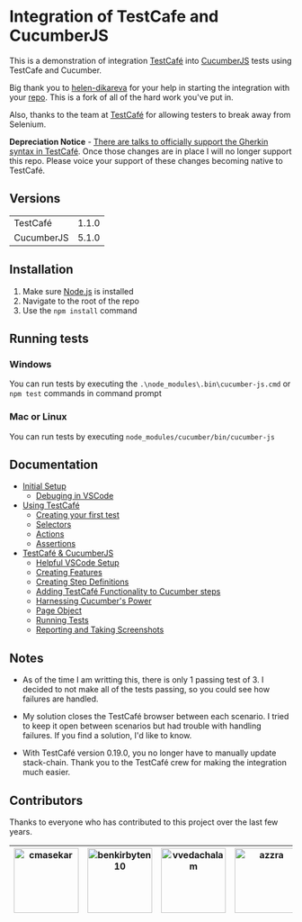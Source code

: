 # Integration of TestCafe and CucumberJS

This is a demonstration of integration [TestCafé](https://github.com/DevExpress/testcafe) into [CucumberJS](https://github.com/cucumber/cucumber-js) tests using TestCafe and Cucumber.

Big thank you to [helen-dikareva](https://github.com/helen-dikareva/) for your help in starting the integration with your [repo](https://github.com/helen-dikareva/testcafe-cucumber-demo). This is a fork of all of the hard work you've put in. 

Also, thanks to the team at [TestCafé](https://github.com/DevExpress/testcafe) for allowing testers to break away from Selenium.

**Depreciation Notice** - [There are talks to officially support the Gherkin syntax in TestCafé](https://github.com/DevExpress/testcafe/issues/1373#issuecomment-291526857). Once those changes are in place I will no longer support this repo. Please voice your support of these changes becoming native to TestCafé.

## Versions
<table>
<tr>
    <td>TestCafé</td>
    <td>1.1.0</td>
</tr>
<tr>
    <td>CucumberJS</td>
    <td>5.1.0</td>
</tr>
</table>

## Installation 

1. Make sure [Node.js](https://nodejs.org/) is installed
2. Navigate to the root of the repo
3. Use the `npm install` command

## Running tests

### Windows
You can run tests by executing the `.\node_modules\.bin\cucumber-js.cmd` or `npm test` commands in command prompt

### Mac or Linux
You can run tests by executing `node_modules/cucumber/bin/cucumber-js`

## Documentation
* [Initial Setup](https://github.com/rquellh/testcafe-cucumber/wiki/Initial-Setup)
  * [Debuging in VSCode](https://github.com/rquellh/testcafe-cucumber/wiki/Debugging-in-VSCode)
* [Using TestCafé](https://github.com/rquellh/testcafe-cucumber/wiki/Using-TestCafe)
  * [Creating your first test](https://github.com/rquellh/testcafe-cucumber/wiki/Creating-your-first-test)
  * [Selectors](https://github.com/rquellh/testcafe-cucumber/wiki/Selectors)
  * [Actions](https://github.com/rquellh/testcafe-cucumber/wiki/Actions)
  * [Assertions](https://github.com/rquellh/testcafe-cucumber/wiki/Assertions)
* [TestCafé & CucumberJS](https://github.com/rquellh/testcafe-cucumber/wiki/TestCafe-&-CucumberJS)
  * [Helpful VSCode Setup](https://github.com/rquellh/testcafe-cucumber/wiki/Helpful-VSCode-Setup)
  * [Creating Features](https://github.com/rquellh/testcafe-cucumber/wiki/Creating-Features)
  * [Creating Step Definitions](https://github.com/rquellh/testcafe-cucumber/wiki/Creating-Step-Definitions)
  * [Adding TestCafé Functionality to Cucumber steps](https://github.com/rquellh/testcafe-cucumber/wiki/Adding-TestCafe-Functionality-to-Cucumber-steps)
  * [Harnessing Cucumber's Power](https://github.com/rquellh/testcafe-cucumber/wiki/Harnessing-Cucumber's-Power)
  * [Page Object](https://github.com/rquellh/testcafe-cucumber/wiki/Page-Object)
  * [Running Tests](https://github.com/rquellh/testcafe-cucumber/wiki/Running-Tests)
  * [Reporting and Taking Screenshots](https://github.com/rquellh/testcafe-cucumber/wiki/Reporting-and-Taking-Screenshots)

## Notes

* As of the time I am writting this, there is only 1 passing test of 3. I decided to not make all of the tests passing, so you could see how failures are handled. 

* My solution closes the TestCafé browser between each scenario. I tried to keep it open between scenarios but had trouble with handling failures. If you find a solution, I'd like to know.

* With TestCafé version 0.19.0, you no longer have to manually update stack-chain. Thank you to the TestCafé crew for making the integration much easier.

## Contributors 
Thanks to everyone who has contributed to this project over the last few years.

[<img alt="cmasekar" src="https://avatars0.githubusercontent.com/u/6192576?s=460&v=4" width="115">](https://github.com/cmasekar) |[<img alt="benkirbyten10" src="https://avatars0.githubusercontent.com/u/29120362?s=460&v=4" width="115">](https://github.com/benkirbyten10) |[<img alt="vvedachalam" src="https://avatars1.githubusercontent.com/u/7630355?s=460&v=4" width="115">](https://github.com/vvedachalam) |[<img alt="azzra" src="https://avatars3.githubusercontent.com/u/9268494?s=460&v=4" width="115">](https://github.com/azzra) |
:---: |:---: |:---: |:---: |
